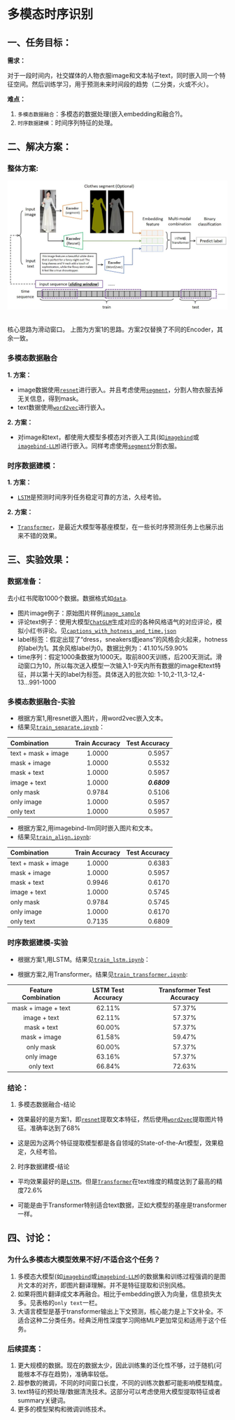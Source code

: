 # 多模态时序识别

## 一、任务目标：

**需求：** 

对于一段时间内，社交媒体的人物衣服image和文本帖子text，同时嵌入同一个特征空间。然后训练学习，用于预测未来时间段的趋势（二分类，火或不火）。

**难点：** 
1. `多模态数据融合`：多模态的数据处理(嵌入embedding和融合?)。
2. `时序数据建模`：时间序列特征的处理。

## 二、解决方案：

### 整体方案:

<p align="center">
    <img src="time_sequence.jpg" width="600"/>
<p>
<br>
核心思路为滑动窗口。
上图为方案1的思路。方案2仅替换了不同的Encoder，其余一致。


### 多模态数据融合

**1. 方案：**
- image数据使用[`resnet`](https://github.com/KaimingHe/deep-residual-networks)进行嵌入。并且考虑使用[`segment`](https://github.com/levindabhi/cloth-segmentation)，分割人物衣服去掉无关信息，得到mask。
- text数据使用[`word2vec`](https://code.google.com/archive/p/word2vec/)进行嵌入。

**2. 方案：**
- 对image和text，都使用大模型多模态对齐嵌入工具(如[`imagebind`](https://arxiv.org/abs/2305.05665)或[`imagebind-LLM`](https://arxiv.org/abs/2309.03905))进行嵌入。同样考虑使用[`segment`](https://github.com/levindabhi/cloth-segmentation)分割衣服。

### 时序数据建模：

**1. 方案：**

- [`LSTM`](https://www.sciencedirect.com/science/article/pii/S2212827121003796)是预测时间序列任务稳定可靠的方法，久经考验。

**2. 方案：**

- [`Transformer`](https://arxiv.org/abs/2306.07303)，是最近大模型等基座模型，在一些长时序预测任务上也展示出来不错的效果。




## 三、实验效果：

### 数据准备：

去小红书爬取1000个数据。数据格式如[`data`](https://github.com/dengxw66/MKT_data_mining/tree/master/Multimodal/data).

- 图片image例子：原始图片样例[`image_sample`](https://github.com/dengxw66/MKT_data_mining/blob/master/Multimodal/data/image_sample.jpg)
- 评论text例子：使用大模型[`ChatGLM`](https://github.com/THUDM/ChatGLM3)生成对应的各种风格语气的对应评论，模拟小红书评论。见[`captions_with_hotness_and_time.json`](https://github.com/dengxw66/MKT_data_mining/blob/master/Multimodal/data/captions_with_hotness_and_time.json)
- label标签：假定出现了“dress，sneakers或jeans”的风格会火起来，hotness的label为1。其余风格label为0。数据比例为：41.10%/59.90%
- time序列：假定1000条数据为1000天。取前800天训练，后200天测试。滑动窗口为10，所以每次送入模型一次输入1-9天内所有数据的image和text特征，并以第十天的label为标签。具体送入的批次如: 1-10,2-11,3-12,4-13...991-1000


### 多模态数据融合-实验

- 根据方案1,用resnet嵌入图片，用word2vec嵌入文本。
- 结果见[`train_separate.ipynb`](https://github.com/dengxw66/MKT_data_mining/blob/master/Multimodal/fusion/train_separate.ipynb)：

| Combination        | Train Accuracy | Test Accuracy |
| :---        |    :----:   |          ---: |
| text + mask + image | 1.0000         | 0.5957        |
| mask + image       | 1.0000         | 0.5532        |
| mask + text        | 1.0000         | 0.5957        |
| image + text       | 1.0000         | _**0.6809**_        |
| only mask          | 0.9784         | 0.5106        |
| only image         | 1.0000         | 0.5957        |
| only text          | 1.0000         | 0.5957        |


- 根据方案2,用imagebind-llm同时嵌入图片和文本。
- 结果见[`train_align.ipynb`](https://github.com/dengxw66/MKT_data_mining/blob/master/Multimodal/fusion/train_align.ipynb):

| Combination         | Train Accuracy | Test Accuracy |
| :---        |    :----:   |          ---: |
| text + mask + image | 1.0000         | 0.6383        |
| mask + image        | 1.0000         | 0.5957        |
| mask + text         | 0.9946         | 0.6170        |
| image + text        | 1.0000         | 0.5745        |
| only mask           | 0.9784         | 0.5745        |
| only image          | 1.0000         | 0.6170        |
| only text           | 0.7135         | 0.6809        |

### 时序数据建模-实验

- 根据方案1,用LSTM。结果见[`train_lstm.ipynb`](https://github.com/dengxw66/MKT_data_mining/blob/master/Multimodal/time_sequence/train_lstm.ipynb)：

- 根据方案2,用Transformer。结果见[`train_transformer.ipynb`](https://github.com/dengxw66/MKT_data_mining/blob/master/Multimodal/time_sequence/train_transformer.ipynb):

| Feature Combination  | LSTM Test Accuracy | Transformer Test Accuracy |
| :---:                 |      :----:         |          :---:             |
| mask + image + text | 62.11%              | 57.37%                    |
| image + text        | 62.11%              | 57.37%                    |
| mask + text         | 60.00%              | 57.37%                    |
| mask + image        | 61.58%              | 59.47%                    |
| only mask             | 60.00%              | 57.37%                    |
| only image            | 63.16%              | 57.37%                    |
| only text             | 66.84%              | 72.63%                    |




### 结论：


1. 多模态数据融合-结论
- 效果最好的是方案1，即[`resnet`](https://github.com/KaimingHe/deep-residual-networks)提取文本特征，然后使用[`word2vec`](https://code.google.com/archive/p/word2vec/)提取图片特征。准确率达到了68%

- 这是因为这两个特征提取模型都是各自领域的State-of-the-Art模型，效果稳定，久经考验。


2. 时序数据建模-结论
- 平均效果最好的是[`LSTM`](https://www.sciencedirect.com/science/article/pii/S2212827121003796)。但是[`Transformer`](https://arxiv.org/abs/2306.07303)在text维度的精度达到了最高的精度72.6%

- 可能是由于Transformer特别适合text数据，正如大模型的基座是transformer一样。



## 四、讨论：

### 为什么多模态大模型效果不好/不适合这个任务？
1. 多模态大模型(如[`imagebind`](https://arxiv.org/abs/2305.05665)或[`imagebind-LLM`](https://arxiv.org/abs/2309.03905))的数据集和训练过程强调的是图片文本的对齐，即图片翻译理解。并不是特征提取和识别风格。
2. 如果将图片翻译成文本再融合。相比于embedding嵌入为向量，信息损失太多。见表格的`only text`一栏。
3. 大语言模型是基于transformer输出上下文预测，核心能力是上下文补全。不适合这种二分类任务。经典泛用性深度学习网络MLP更加常见和适用于这个任务。

### 后续提高：
1. 更大规模的数据。现在的数据太少，因此训练集的泛化性不够，过于随机(可能根本不存在趋势)，准确率较低。
2. 超参数的微调，不同的时间窗口长度，不同的训练次数都可能影响模型精度。
3. text特征的预处理/数据清洗技术。这部分可以考虑使用大模型提取特征或者summary关键词。
4. 更多的模型架构和微调训练技术。
